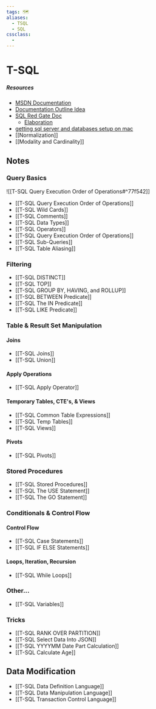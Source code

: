 ```yaml
---
tags: 🗺️
aliases: 
  - TSQL
  - SQL
cssclass:
  -
---
```


# T-SQL

##### Resources

- [MSDN Documentation](https://docs.microsoft.com/en-us/sql/t-sql/language-reference?view=sql-server-ver15)
- [Documentation Outline Idea](https://derekhackett.com/t-sql-documentation)
- [SQL Red Gate Doc](https://www.red-gate.com/products/sql-development/sql-doc/)
	- [Elaboration](https://www.red-gate.com/simple-talk/sql/t-sql-programming/documenting-your-sql-server-database/)
- [getting sql server and databases setup on mac](https://database.guide/install-sql-server-2019-on-a-mac/)
- [[Normalization]]
- [[Modality and Cardinality]]
	

## Notes

### Query Basics

![[T-SQL Query Execution Order of Operations#^77f542]] 

- [[T-SQL Query Execution Order of Operations]]
- [[T-SQL Wild Cards]]
- [[T-SQL Comments]]
- [[T-SQL Data Types]]
- [[T-SQL Operators]]
- [[T-SQL Query Execution Order of Operations]]
- [[T-SQL Sub-Queries]]
- [[T-SQL Table Aliasing]]

### Filtering

- [[T-SQL DISTINCT]]
- [[T-SQL TOP]]
- [[T-SQL GROUP BY, HAVING, and ROLLUP]]
- [[T-SQL BETWEEN Predicate]]
- [[T-SQL The IN Predicate]]
- [[T-SQL LIKE Predicate]]

### Table & Result Set Manipulation

#### Joins

- [[T-SQL Joins]]
- [[T-SQL Union]] 

#### Apply Operations

- [[T-SQL Apply Operator]]

#### Temporary Tables, CTE's, & Views

- [[T-SQL Common Table Expressions]]
- [[T-SQL Temp Tables]]
- [[T-SQL Views]]


#### Pivots

- [[T-SQL Pivots]]

### Stored Procedures

- [[T-SQL Stored Procedures]]
- [[T-SQL The USE Statement]]
- [[T-SQL The GO Statement]]

### Conditionals & Control Flow

#### Control Flow

- [[T-SQL Case Statements]]
- [[T-SQL IF ELSE Statements]]

#### Loops, Iteration, Recursion

- [[T-SQL While Loops]]

### Other...

- [[T-SQL Variables]]

### Tricks

- [[T-SQL RANK OVER PARTITION]]
- [[T-SQL Select Data Into JSON]]
- [[T-SQL YYYYMM Date Part Calculation]]
- [[T-SQL Calculate Age]]

## Data Modification

- [[T-SQL Data Definition Language]]
- [[T-SQL Data Manipulation Language]]
- [[T-SQL Transaction Control Language]]

